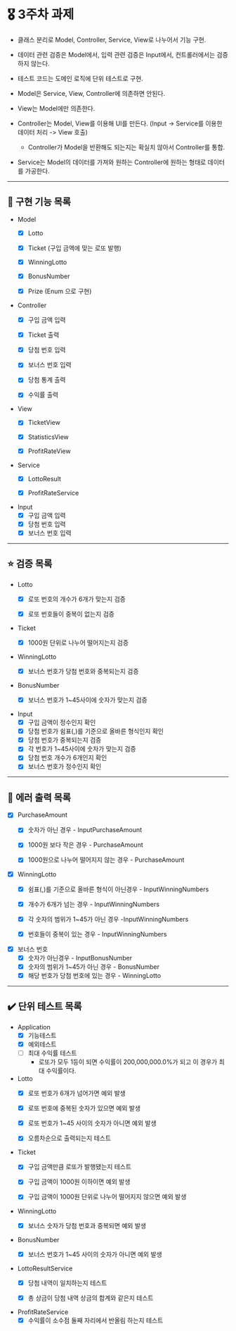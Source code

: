 # 🎖️ 3주차 과제
- 클래스 분리로 Model, Controller, Service, View로 나누어서 기능 구현.


- 데이터 관련 검증은 Model에서, 입력 관련 검증은 Input에서, 컨트롤러에서는 검증하지 않는다.


- 테스트 코드는 도메인 로직에 단위 테스트로 구현. 


- Model은 Service, View, Controller에 의존하면 안된다.


- View는 Model에만 의존한다.


- Controller는 Model, View를 이용해 UI를 만든다. (Input -> Service를 이용한 데이터 처리 -> View 호출)
  - Controller가 Model을 반환해도 되는지는 확실치 않아서 Controller를 통합.


- Service는 Model의 데이터를 가져와 원하는 Controller에 원하는 형태로 데이터를 가공한다.

---
## 🚀 구현 기능 목록

- Model 
  - [x] Lotto
  - [x] Ticket (구입 금액에 맞는 로또 발행)
  - [x] WinningLotto
  - [x] BonusNumber
  - [x] Prize (Enum 으로 구현)


- Controller
  - [x] 구입 금액 입력
  - [x] Ticket 출력
  - [x] 당첨 번호 입력
  - [x] 보너스 번호 입력
  - [x] 당첨 통계 출력
  - [x] 수익률 출력


- View
  - [x] TicketView
  - [x] StatisticsView
  - [x] ProfitRateView


- Service
  - [x] LottoResult
  - [x] ProfitRateService


- Input
  - [x] 구입 금액 입력
  - [x] 당첨 번호 입력
  - [x] 보너스 번호 입력
    
---
## ⭐️ 검증 목록
- Lotto
  - [x] 로또 번호의 개수가 6개가 맞는지 검증
  - [x] 로또 번호들이 중복이 없는지 검증


- Ticket
  - [x] 1000원 단위로 나누어 떨어지는지 검증


- WinningLotto
  - [x] 보너스 번호가 당첨 번호와 중복되는지 검증
  

- BonusNumber
  - [x] 보너스 번호가 1~45사이에 숫자가 맞는지 검증


- Input
  - [x] 구입 금액이 정수인지 확인
  - [x] 당첨 번호가 쉼표(,)를 기준으로 올바른 형식인지 확인
  - [x] 당첨 번호가 중복되는지 검증
  - [x] 각 번호가 1~45사이에 숫자가 맞는지 검증
  - [x] 당첨 번호 개수가 6개인지 확인
  - [x] 보너스 번호가 정수인지 확인

---
## 🚨 에러 출력 목록
- [x] PurchaseAmount
    - [x] 숫자가 아닌 경우 - InputPurchaseAmount
    - [x] 1000원 보다 작은 경우 - PurchaseAmount
    - [x] 1000원으로 나누어 떨어지지 않는 경우 - PurchaseAmount


- [x] WinningLotto
    - [x] 쉼표(,)를 기준으로 올바른 형식이 아닌경우 - InputWinningNumbers
    - [x] 개수가 6개가 넘는 경우 - InputWinningNumbers
    - [x] 각 숫자의 범위가 1~45가 아닌 경우 -InputWinningNumbers
    - [x] 번호들이 중복이 있는 경우 - InputWinningNumbers


- [x] 보너스 번호
    - [x] 숫자가 아닌경우 - InputBonusNumber
    - [x] 숫자의 범위가 1~45가 아닌 경우 - BonusNumber
    - [x] 해당 번호가 당첨 번호에 있는 경우 - WinningLotto

---
## ✔️ 단위 테스트 목록
- Application
  - [x] 기능테스트
  - [x] 예외테스트
  - [ ] 최대 수익률 테스트
    - 로또가 모두 1등이 되면 수익률이 200,000,000.0%가 되고 이 경우가 최대 수익률이다.


- Lotto
  - [x] 로또 번호가 6개가 넘어가면 예외 발생
  - [x] 로또 번호에 중복된 숫자가 있으면 예외 발생
  - [x] 로또 번호가 1~45 사이의 숫자가 아니면 예외 발생
  - [x] 오름차순으로 출력되는지 테스트


- Ticket
  - [x] 구입 금액만큼 로또가 발행됐는지 테스트
  - [x] 구입 금액이 1000원 이하이면 예외 발생
  - [x] 구입 금액이 1000원 단위로 나누어 떨어지지 않으면 예외 발생


- WinningLotto
  - [x] 보너스 숫자가 당첨 번호과 중복되면 예외 발생


- BonusNumber
  - [x] 보너스 번호가 1~45 사이의 숫자가 아니면 예외 발생


- LottoResultService
  - [x] 당첨 내역이 일치하는지 테스트
  - [x] 총 상금이 당첨 내역 상금의 합계와 같은지 테스트

  
- ProfitRateService
  - [x] 수익률이 소수점 둘째 자리에서 반올림 하는지 테스트